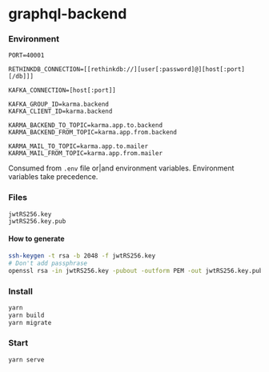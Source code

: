 # graphql-backend


### Environment
```
PORT=40001

RETHINKDB_CONNECTION=[[rethinkdb://][user[:password]@][host[:port][/db]]]

KAFKA_CONNECTION=[host[:port]]

KAFKA_GROUP_ID=karma.backend
KAFKA_CLIENT_ID=karma.backend

KARMA_BACKEND_TO_TOPIC=karma.app.to.backend
KARMA_BACKEND_FROM_TOPIC=karma.app.from.backend

KARMA_MAIL_TO_TOPIC=karma.app.to.mailer
KARMA_MAIL_FROM_TOPIC=karma.app.from.mailer
```
Consumed from `.env` file or|and environment variables. Environment variables take precedence.


### Files
```
jwtRS256.key
jwtRS256.key.pub
```

#### How to generate
```sh
ssh-keygen -t rsa -b 2048 -f jwtRS256.key
# Don't add passphrase
openssl rsa -in jwtRS256.key -pubout -outform PEM -out jwtRS256.key.pub
```


### Install
```sh
yarn
yarn build
yarn migrate
```


### Start
```sh
yarn serve
```
